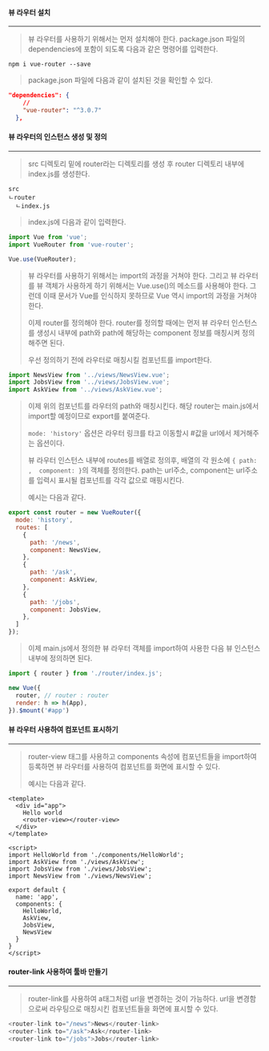 #### 뷰 라우터 설치

------

> 뷰 라우터를 사용하기 위해서는 먼저 설치해야 한다. package.json 파일의dependencies에 포함이 되도록 다음과 같은 명령어를 입력한다.

```
npm i vue-router --save
```

> package.json 파일에 다음과 같이 설치된 것을 확인할 수 있다.

```json
"dependencies": {
    //
    "vue-router": "^3.0.7"
  },
```





#### 뷰 라우터의 인스턴스 생성 및 정의

------

> src 디렉토리 밑에 router라는 디렉토리를 생성 후 router 디렉토리 내부에 index.js를 생성한다. 

```
src
ㄴrouter
  ㄴindex.js
```

> index.js에 다음과 같이 입력한다.

```javascript
import Vue from 'vue';
import VueRouter from 'vue-router';

Vue.use(VueRouter);
```



> 뷰 라우터를 사용하기 위해서는 import의 과정을 거쳐야 한다. 그리고 뷰 라우터를 뷰 객체가 사용하게 하기 위해서는 Vue.use()의 메소드를 사용해야 한다. 그런데 이때 문서가 Vue를 인식하지 못하므로 Vue 역시 import의 과정을 거쳐야 한다.
>
> 이제 router를 정의해야 한다. router를 정의할 때에는 먼저 뷰 라우터 인스턴스를 생성시 내부에 path와 path에 해당하는 component 정보를 매칭시켜 정의해주면 된다. 
>
> 우선 정의하기 전에 라우터로 매칭시킬 컴포넌트를 import한다.

```javascript
import NewsView from '../views/NewsView.vue';
import JobsView from '../views/JobsView.vue';
import AskView from '../views/AskView.vue';
```



> 이제 위의 컴포넌트를 라우터의 path와 매칭시킨다. 해당 router는 main.js에서 import할 예정이므로 export를 붙여준다. 
>
> `mode: 'history'` 옵션은 라우터 링크를 타고 이동할시 #값을 url에서 제거해주는 옵션이다.
>
> 뷰 라우터 인스턴스 내부에 routes를 배열로 정의후, 배열의 각 원소에 `{ path:  ,  component: }`의 객체를 정의한다. path는 url주소, component는 url주소를 입력시 표시될 컴포넌트를 각각 값으로 매핑시킨다.
>
> 예시는 다음과 같다.

```javascript
export const router = new VueRouter({
  mode: 'history',
  routes: [
    { 
      path: '/news',
      component: NewsView,
    },
    {
      path: '/ask',
      component: AskView,
    },
    {
      path: '/jobs',
      component: JobsView,
    },
  ]
});
```



> 이제 main.js에서 정의한 뷰 라우터 객체를 import하여 사용한 다음 뷰 인스턴스 내부에 정의하면 된다.

```javascript
import { router } from './router/index.js';

new Vue({
  router, // router : router
  render: h => h(App),
}).$mount('#app')
```





#### 뷰 라우터 사용하여 컴포넌트 표시하기

------

> router-view 태그를 사용하고 components 속성에 컴포넌트들을 import하여 등록하면 뷰 라우터를 사용하여 컴포넌트를 화면에 표시할 수 있다.
>
> 예시는 다음과 같다.

```vue
<template>
  <div id="app">
    Hello world
    <router-view></router-view>
  </div>
</template>

<script>
import HelloWorld from './components/HelloWorld';
import AskView from './views/AskView';
import JobsView from './views/JobsView';
import NewsView from './views/NewsView';

export default {
  name: 'app',
  components: {
    HelloWorld,
    AskView,
    JobsView,
    NewsView
  }
}
</script>
```





#### router-link 사용하여 툴바 만들기

------

> router-link를 사용하여 a태그처럼 url을 변경하는 것이 가능하다. url을 변경함으로써 라우팅으로 매칭시킨 컴포넌트들을 화면에 표시할 수 있다.

```javascript
<router-link to="/news">News</router-link>
<router-link to="/ask">Ask</router-link>
<router-link to="/jobs">Jobs</router-link>
```

